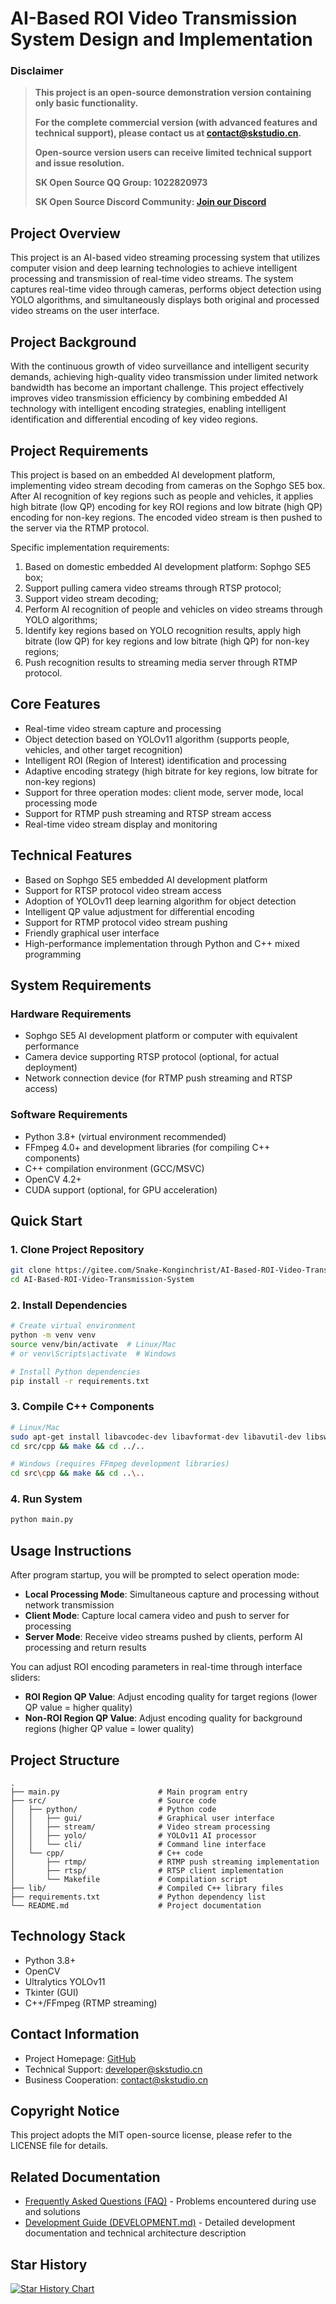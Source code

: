 # AI-Based ROI Video Transmission System Design and Implementation

### Disclaimer
> **This project is an open-source demonstration version containing only basic functionality.**
> 
> **For the complete commercial version (with advanced features and technical support), please contact us at contact@skstudio.cn.**
> 
> **Open-source version users can receive limited technical support and issue resolution.**
> 
> **SK Open Source QQ Group: 1022820973**
> 
> **SK Open Source Discord Community: [Join our Discord](https://discord.gg/thWGWq7CwA)**

## Project Overview
This project is an AI-based video streaming processing system that utilizes computer vision and deep learning technologies to achieve intelligent processing and transmission of real-time video streams. The system captures real-time video through cameras, performs object detection using YOLO algorithms, and simultaneously displays both original and processed video streams on the user interface.

## Project Background
With the continuous growth of video surveillance and intelligent security demands, achieving high-quality video transmission under limited network bandwidth has become an important challenge. This project effectively improves video transmission efficiency by combining embedded AI technology with intelligent encoding strategies, enabling intelligent identification and differential encoding of key video regions.

## Project Requirements
This project is based on an embedded AI development platform, implementing video stream decoding from cameras on the Sophgo SE5 box. After AI recognition of key regions such as people and vehicles, it applies high bitrate (low QP) encoding for key ROI regions and low bitrate (high QP) encoding for non-key regions. The encoded video stream is then pushed to the server via the RTMP protocol.

Specific implementation requirements:
1. Based on domestic embedded AI development platform: Sophgo SE5 box;
2. Support pulling camera video streams through RTSP protocol;
3. Support video stream decoding;
4. Perform AI recognition of people and vehicles on video streams through YOLO algorithms;
5. Identify key regions based on YOLO recognition results, apply high bitrate (low QP) for key regions and low bitrate (high QP) for non-key regions;
6. Push recognition results to streaming media server through RTMP protocol.

## Core Features
- Real-time video stream capture and processing
- Object detection based on YOLOv11 algorithm (supports people, vehicles, and other target recognition)
- Intelligent ROI (Region of Interest) identification and processing
- Adaptive encoding strategy (high bitrate for key regions, low bitrate for non-key regions)
- Support for three operation modes: client mode, server mode, local processing mode
- Support for RTMP push streaming and RTSP stream access
- Real-time video stream display and monitoring

## Technical Features
- Based on Sophgo SE5 embedded AI development platform
- Support for RTSP protocol video stream access
- Adoption of YOLOv11 deep learning algorithm for object detection
- Intelligent QP value adjustment for differential encoding
- Support for RTMP protocol video stream pushing
- Friendly graphical user interface
- High-performance implementation through Python and C++ mixed programming

## System Requirements
### Hardware Requirements
- Sophgo SE5 AI development platform or computer with equivalent performance
- Camera device supporting RTSP protocol (optional, for actual deployment)
- Network connection device (for RTMP push streaming and RTSP access)

### Software Requirements
- Python 3.8+ (virtual environment recommended)
- FFmpeg 4.0+ and development libraries (for compiling C++ components)
- C++ compilation environment (GCC/MSVC)
- OpenCV 4.2+
- CUDA support (optional, for GPU acceleration)

## Quick Start

### 1. Clone Project Repository
```bash
git clone https://gitee.com/Snake-Konginchrist/AI-Based-ROI-Video-Transmission-System.git
cd AI-Based-ROI-Video-Transmission-System
```

### 2. Install Dependencies
```bash
# Create virtual environment
python -m venv venv
source venv/bin/activate  # Linux/Mac
# or venv\Scripts\activate  # Windows

# Install Python dependencies
pip install -r requirements.txt
```

### 3. Compile C++ Components
```bash
# Linux/Mac
sudo apt-get install libavcodec-dev libavformat-dev libavutil-dev libswscale-dev pkg-config
cd src/cpp && make && cd ../..

# Windows (requires FFmpeg development libraries)
cd src\cpp && make && cd ..\..
```

### 4. Run System
```bash
python main.py
```

## Usage Instructions
After program startup, you will be prompted to select operation mode:
- **Local Processing Mode**: Simultaneous capture and processing without network transmission
- **Client Mode**: Capture local camera video and push to server for processing
- **Server Mode**: Receive video streams pushed by clients, perform AI processing and return results

You can adjust ROI encoding parameters in real-time through interface sliders:
- **ROI Region QP Value**: Adjust encoding quality for target regions (lower QP value = higher quality)
- **Non-ROI Region QP Value**: Adjust encoding quality for background regions (higher QP value = lower quality)

## Project Structure
```
.
├── main.py                      # Main program entry
├── src/                         # Source code
│   ├── python/                  # Python code
│   │   ├── gui/                 # Graphical user interface
│   │   ├── stream/              # Video stream processing
│   │   ├── yolo/                # YOLOv11 AI processor
│   │   └── cli/                 # Command line interface
│   └── cpp/                     # C++ code
│       ├── rtmp/                # RTMP push streaming implementation
│       ├── rtsp/                # RTSP client implementation
│       └── Makefile             # Compilation script
├── lib/                         # Compiled C++ library files
├── requirements.txt             # Python dependency list
└── README.md                    # Project documentation
```

## Technology Stack
- Python 3.8+
- OpenCV
- Ultralytics YOLOv11
- Tkinter (GUI)
- C++/FFmpeg (RTMP streaming)

## Contact Information
- Project Homepage: [GitHub](https://github.com/Snake-Konginchrist/AI-Based-ROI-Video-Transmission-System)
- Technical Support: developer@skstudio.cn
- Business Cooperation: contact@skstudio.cn

## Copyright Notice
This project adopts the MIT open-source license, please refer to the LICENSE file for details.

## Related Documentation
- [Frequently Asked Questions (FAQ)](FAQ.md) - Problems encountered during use and solutions
- [Development Guide (DEVELOPMENT.md)](DEVELOPMENT.md) - Detailed development documentation and technical architecture description

## Star History
[![Star History Chart](https://api.star-history.com/svg?repos=Snake-Konginchrist/AI-Based-ROI-Video-Transmission-System&type=Date)](https://www.star-history.com/#Snake-Konginchrist/AI-Based-ROI-Video-Transmission-System&Date)